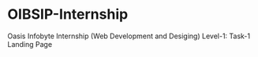 # OIBSIP-Internship
Oasis Infobyte Internship (Web Development and Desiging) Level-1: Task-1 Landing Page
